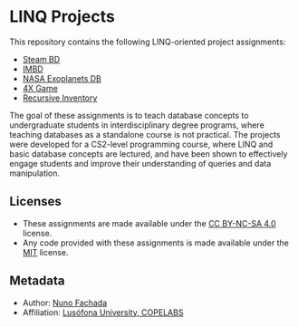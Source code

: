 <!--
LINQ Projects 2018-2024 (c) by Nuno Fachada

These project assignments are licensed under a
Creative Commons Attribution-NonCommercial-ShareAlike 4.0 International License.

You should have received a copy of the license along with this
work. If not, see <http://creativecommons.org/licenses/by-nc-sa/4.0/>.
-->

# LINQ Projects

This repository contains the following LINQ-oriented project assignments:

- [Steam BD](steam)
- [IMBD](imdb)
- [NASA Exoplanets DB](nasaexo)
- [4X Game](4x)
- [Recursive Inventory](recinvent)

The goal of these assignments is to teach database concepts to undergraduate
students in interdisciplinary degree programs, where teaching databases as a
standalone course is not practical. The projects were developed for a CS2-level
programming course, where LINQ and basic database concepts are lectured, and
have been shown to effectively engage students and improve their understanding
of queries and data manipulation.

## Licenses

- These assignments are made available under the [CC BY-NC-SA 4.0] license.
- Any code provided with these assignments is made available under the [MIT]
  license.

## Metadata

- Author: [Nuno Fachada]
- Affiliation: [Lusófona University, COPELABS][ULHT]

[CC BY-NC-SA 4.0]:https://creativecommons.org/licenses/by-nc-sa/4.0/
[MIT]:http://opensource.org/licenses/MIT
[Nuno Fachada]:https://github.com/nunofachada
[ULHT]:https://www.ulusofona.pt/

